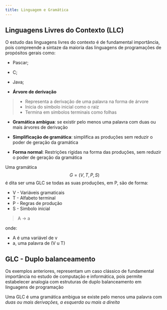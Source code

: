 ```yaml
---
title: Linguagem e Gramática
---
```


## Linguagens Livres do Contexto (LLC)

O estudo das linguagens livres do contexto é de fundamental importância, pois compreende a sintaze da maioria das linguagens de programações de propósitos gerais como:

- Pascar;
- C;
- Java;

- **Árvore de derivação**
> - Representa a derivação de uma palavra na forma de árvore
> - Inicia do símbolo inicial como o raiz
> - Termina em símbolos terminais como folhas

- **Gramática ambigua**: se existir pelo menos uma palavra com duas ou mais árvores de derivação

- **Simplificação de gramática**: simplifica as produções sem reduzir o poder de geração da gramática

- **Forma normal**: Restrições rígidas na forma das produções, sem reduzir o poder de geração da gramática

Uma gramática $$G = (V, T, P, S)$$ é dita ser uma GLC se todas as suas produções, em P, são de forma:

* V - Variáveis gramaticais
* T - Alfabeto terminal
* P - Regras de produção
* S - Simbolo inicial

> A -> a

onde:

- A é uma variável de v
- a, uma palavra de (V u T)

## GLC - Duplo balanceamento

Os exemplos anteriores, representam um caso clássico de fundamental importância no estudo de computação e informática,
pois permite estabelecer analogia com estruturas de duplo balanceamento em linguagens de programação

Uma GLC é uma gramática ambigua se existe pelo menos uma palavra com *duas ou mais derivações, a esquerda ou mais a direita*
